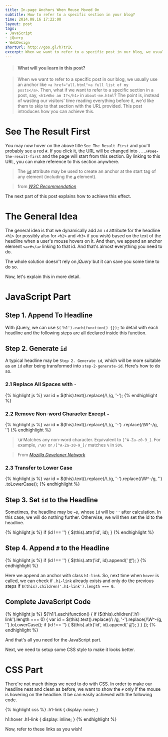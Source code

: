 ```yaml
---
title: In-page Anchors When Mouse Moved On
subtitle: How to refer to a specific section in your blog?
time: 2014.08.16 17:22:00
layout: post
tags:
- JavaScript
- jQuery
- WebDesign
shortUrl: http://goo.gl/h7trIC
excerpt: When we want to refer to a specific post in our blog, we usually use an anchor like <code>&lt;a href="all.html"&gt;a full list of my posts&lt;/a&gt;</code>. Then, what if we want to refer to a specific section in a post, say, <code>&lt;h1&gt;Who am I?&lt;/h1&gt;</code> in <code>about-me.html</code>? The point is, instead of wasting our visitors' time reading everything before it, we'd like them to skip to that section with the URL provided. This post introduces how you can achieve this.
---
```


> #### What will you learn in this post?

> When we want to refer to a specific post in our blog, we usually use an anchor like <code>&lt;a href="all.html"&gt;a full list of my posts&lt;/a&gt;</code>. Then, what if we want to refer to a specific section in a post, say, <code>&lt;h1&gt;Who am I?&lt;/h1&gt;</code> in <code>about-me.html</code>? The point is, instead of wasting our visitors' time reading everything before it, we'd like them to skip to that section with the URL provided. This post introduces how you can achieve this.

# See The Result First

You may now hover on the above title `See The Result First` and you'll probably see a red `#`. If you click it, the URL will be changed into `.../#see-the-result-first` and the page will start from this section. By linking to this URL, you can make reference to this section anywhere.

> The <a href="http://www.w3.org/TR/html4/struct/global.html#adef-id" target="_blank">`id`</a> attribute may be used to create an anchor at the start tag of any element (including the <a href="http://www.w3.org/TR/html4/struct/links.html#edef-A" target="_blank">`a`</a> element).

> from *<a href="http://www.w3.org/TR/html4/struct/links.html#h-12.2.3" target="_blank">W3C Recommendation</a>*

The next part of this post explains how to achieve this effect.

# The General Idea

The general idea is that we dynamically add an `id` attribute for the headline `<h1>` (or possibly also for `<h2>` and `<h3>` if you wish) based on the text of the headline when a user's mouse hovers on it. And then, we append an anchor element `<a>#</a>` linking to that id. And that's almost everything you need to do.

The whole solution doesn't rely on *jQuery* but it can save you some time to do so.

Now, let's explain this in more detail.

# JavaScript Part

## Step 1. Append To Headline

With jQuery, we can use `$('h1').each(function() {});` to detail with each headline and the following steps are all declared inside this function.

## Step 2. Generate `id`

A typical headline may be `Step 2. Generate id`, which will be more suitable as an `id` after being transformed into `step-2-generate-id`. Here's how to do so.

### 2.1 Replace All Spaces with `-`

{% highlight js %}
var id = $(this).text().replace(/\ /g, '-');
{% endhighlight %}

### 2.2 Remove Non-word Character Except `-`

{% highlight js %}
var id = $(this).text().replace(/\ /g, '-')
        .replace(/\W^\-/g, '')
{% endhighlight %}

> `\W` Matches any non-word character. Equivalent to `[^A-Za-z0-9_]`. For example, `/\W/` or `/[^A-Za-z0-9_]/` matches `%` in `50%`.

> From *<a href="https://developer.mozilla.org/en-US/docs/Web/JavaScript/Guide/Regular_Expressions" target="_blank">Mozilla Developer Network</a>*

### 2.3 Transfer to Lower Case

{% highlight js %}
var id = $(this).text().replace(/\ /g, '-').replace(/\W^\-/g, '')
        .toLowerCase();
{% endhighlight %}

## Step 3. Set `id` to the Headline

Sometimes, the headline may be `=D`, whose `id` will be `''` after calculation. In this case, we will do nothing further. Otherwise, we will then set the id to the headline.

{% highlight js %}
if (id !== '') {
    $(this).attr('id', id);
}
{% endhighlight %}

## Step 4. Append `#` to the Headline

{% highlight js %}
if (id !== '') {
    $(this).attr('id', id).append(' <a class="h1-link" href="#' + id + '">#</a>');
}
{% endhighlight %}

Here we append an anchor with class `h1-link`. So, next time when `hover` is called, we can check if `.h1-link` already exists and only do the previous steps if `$(this).children('.h1-link').length === 0`.

## Complete JavaScript Code

{% highlight js %}
$('h1').each(function() {
    if ($(this).children('.h1-link').length === 0) {
        var id = $(this).text().replace(/\ /g, '-').replace(/\W^\-/g, '').toLowerCase();
        if (id !== '') {
            $(this).attr('id', id).append(' <a class="h1-link" href="#' + id + '">#</a>');
        }
    }
});
{% endhighlight %}

And that's all you need for the JavaScript part.

Next, we need to setup some CSS style to make it looks better.

# CSS Part

There're not much things we need to do with CSS. In order to make our headline neat and clean as before, we want to show the `#` only if the mouse is hovering on the headline. It be can easily achieved with the following code.

{% highlight css %}
.h1-link {
	display: none;
}

h1:hover .h1-link {
	display: inline;
}
{% endhighlight %}

Now, refer to these links as you wish!

